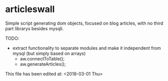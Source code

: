 # articleswall

Simple script generating dom objects, focused on blog articles, with no third part librarys besides mysqli.

TODO:

  * extract functionality to separate modules and make it independent from mysql (but simply based on arrays)
    - aw.connectToTable();
    - aw.generateArticles();


This file has been edited at: <2018-03-01 Thu>
